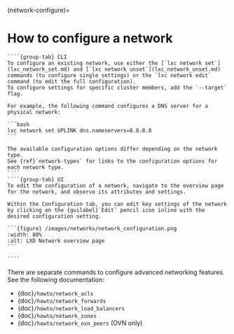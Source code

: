 (network-configure)=
# How to configure a network

`````{tabs}
````{group-tab} CLI
To configure an existing network, use either the [`lxc network set`](lxc_network_set.md) and [`lxc network unset`](lxc_network_unset.md) commands (to configure single settings) or the `lxc network edit` command (to edit the full configuration).
To configure settings for specific cluster members, add the `--target` flag.

For example, the following command configures a DNS server for a physical network:

```bash
lxc network set UPLINK dns.nameservers=8.8.8.8
```

The available configuration options differ depending on the network type.
See {ref}`network-types` for links to the configuration options for each network type.
````
````{group-tab} UI
To edit the configuration of a network, navigate to the overview page for the network, and observe its attributes and settings.

Within the Configuration tab, you can edit key settings of the network by clicking on the {guilabel}`Edit` pencil icon inline with the desired configuration setting.

```{figure} /images/networks/network_configuration.png
:width: 80%
:alt: LXD Network overview page
```

````
`````

There are separate commands to configure advanced networking features.
See the following documentation:

- {doc}`/howto/network_acls`
- {doc}`/howto/network_forwards`
- {doc}`/howto/network_load_balancers`
- {doc}`/howto/network_zones`
- {doc}`/howto/network_ovn_peers` (OVN only)
